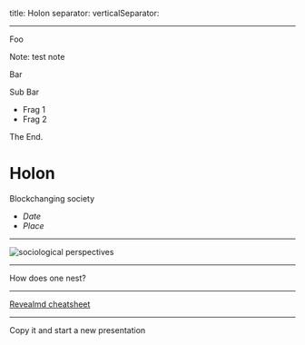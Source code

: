 
title: Holon
separator: <!--s-->
verticalSeparator: <!--v-->


---
Foo

Note: test note

<!--s-->

Bar

<!--v-->

Sub Bar 

* Frag 1 <!-- .element: class="fragment" -->
* Frag 2 <!-- .element: class="fragment" -->

<!--s-->

The End.


# Holon
Blockchanging society

- *Date* 
- *Place*

---

![sociological perspectives](http://www.ecologyandsociety.org/vol15/iss1/art11/figure1.jpg)

----

How does one nest?

---

[Revealmd cheatsheet](https://github.com/webpro/reveal-md#markdown-in-revealjs)

---

Copy it and start a new presentation


